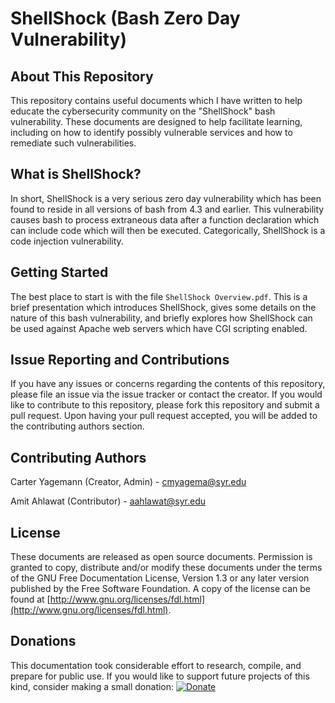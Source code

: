 ShellShock (Bash Zero Day Vulnerability)
========================================

About This Repository
---------------------

This repository contains useful documents which I have written to help educate the 
cybersecurity community on the "ShellShock" bash vulnerability. These documents are 
designed to help facilitate learning, including on how to identify possibly vulnerable 
services and how to remediate such vulnerabilities.

What is ShellShock?
-------------------

In short, ShellShock is a very serious zero day vulnerability which has been found to 
reside in all versions of bash from 4.3 and earlier. This vulnerability causes bash 
to process extraneous data after a function declaration which can include code which 
will then be executed. Categorically, ShellShock is a code injection vulnerability.

Getting Started
---------------

The best place to start is with the file `ShellShock Overview.pdf`. This is a brief 
presentation which introduces ShellShock, gives some details on the nature of this bash 
vulnerability, and briefly explores how ShellShock can be used against Apache web servers 
which have CGI scripting enabled.

Issue Reporting and Contributions
---------------------------------

If you have any issues or concerns regarding the contents of this repository, please 
file an issue via the issue tracker or contact the creator. If you would like to 
contribute to this repository, please fork this repository and submit a pull request.
Upon having your pull request accepted, you will be added to the contributing authors 
section.

Contributing Authors
--------------------

Carter Yagemann (Creator, Admin) - [cmyagema@syr.edu](mailto:cmyagema@syr.edu)

Amit Ahlawat (Contributor) - [aahlawat@syr.edu](mailto:aahlawat@syr.edu)

License
-------

These documents are released as open source documents. Permission is granted to copy, 
distribute and/or modify these documents under the terms of the GNU Free Documentation 
License, Version 1.3 or any later version published by the Free Software Foundation. A copy 
of the license can be found at 
[http://www.gnu.org/licenses/fdl.html](http://www.gnu.org/licenses/fdl.html).

Donations
---------

This documentation took considerable effort to research, compile, and prepare for public 
use. If you would like to support future projects of this kind, consider making a small 
donation: [![Donate](https://www.paypalobjects.com/en_US/i/btn/btn_donate_LG.gif)](https://www.paypal.com/cgi-bin/webscr?cmd=_donations&business=A7TNEZJYA975N&lc=US&item_name=Carter%20Yagemann&item_number=1&currency_code=USD&bn=PP%2dDonationsBF%3abtn_donate_LG%2egif%3aNonHosted)